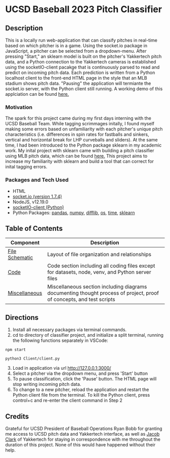 # UCSD Baseball 2023 Pitch Classifier

## Description
This is a locally run web-application that can classify pitches in real-time based on which pitcher is in a game. Using the socket.io package in JavaScript, a pitcher can be selected from a dropdown-menu. After pressing "Start," an sklearn model is built on the pitcher's Yakkertech pitch data, and a  Python connection to the Yakkertech cameras is established using the socketIO-client pacakge that is continuously parsed to read and predict on incoming pitch data. Each prediction is written from a Python localhost client to the front-end HTML page in the style that an MLB stadium shows pitch data. "Pausing" the application will termiante the socket.io server, with the Python client still running. A working demo of this applciation can be found [here.](https://youtu.be/TTDHuMp5X2I) 

### Motivation
The spark for this project came during my first days interning with the UCSD Baseball Team. While tagging scrimmages initally, I found myself making some errors based on unfamiliarity with each pitcher's unique pitch characteristics (i.e. differences in spin rates for fastballs and sinkers, vertical and horizontal break for LHP curveballs and sliders). At the same time, I had been introduced to the Python package sklearn in my academic work. My inital project with sklearn came with building a pitch classifier using MLB pitch data, which can be found [here.](https://github.com/joshsalce/Pitch-Classifier-MLB-2022) This project aims to increase my familiarity with sklearn and build a tool that can correct for inital tagging errors.


### Packages and Tech Used
- HTML
- [socket.io (version 1.7.4)](https://socket.io/)
- NodeJS, v12.19.0 
- [socketIO-client (Python)](https://pypi.org/project/socketIO-client/)
- Python Packages: [pandas](https://pandas.pydata.org/docs/), [numpy](https://numpy.org/doc/), [difflib](https://docs.python.org/3.10/library/difflib.html), [os](https://docs.python.org/3/library/os.html), [time](https://docs.python.org/3/library/time.html), [sklearn](https://scikit-learn.org/stable/index.html)

## Table of Contents

| Component | Description |
|-------|---------------------------------------------------------------------------------------------------------------------------------------------------|
| [File Schematic](https://github.com/joshsalce/Real-Time_Pitch_Classifier/blob/main/File_Schematic.pdf)| Layout of file organization and relationships | 
| [Code](https://github.com/joshsalce/Real-Time_Pitch_Classifier/tree/main/Code) | Code section including all coding files except for datasets, node, venv, and Python server files |
| [Miscellaneous](https://github.com/joshsalce/Real-Time_Pitch_Classifier/tree/main/Misc.) | Miscellaneous section including diagrams documenting thought process of project, proof of concepts, and test scripts|


## Directions
1. Install all necessary packages via terminal commands.
2. cd to directory of classifier project, and initialize a split terminal, running the following functions separately in VSCode:
```
npm start
```
```
python3 Client/client.py
```
3. Load in application via url http://127.0.0.1:3000/
4. Select a pitcher via the dropdown menu, and press 'Start' button
5. To pause classification, click the 'Pause' button. The HTML page will stop writing incoming pitch data.
6. To change to a new pitcher, reload the application and restart the Python client file from the terminal. To kill the Python client, press control+c and re-enter the client command in Step 2

## Credits

Grateful for UCSD President of Baseball Operations Ryan Bobb for granting me access to UCSD pitch data and Yakkertech interface, as well as [Jacob Clark](https://www.linkedin.com/search/results/all/?fetchDeterministicClustersOnly=true&heroEntityKey=urn%3Ali%3Afsd_profile%3AACoAAAOAQXIBsfZfspEOxOsOVB40fxyALB_P_2s&keywords=jacob%20clark&origin=RICH_QUERY_TYPEAHEAD_HISTORY&position=0&searchId=c0553ee4-25b4-4f06-8872-55d0402fce5e&sid=4HI) of Yakkertech for staying in correspondence with me throughout the duration of this project. None of this would have happened without their help.
